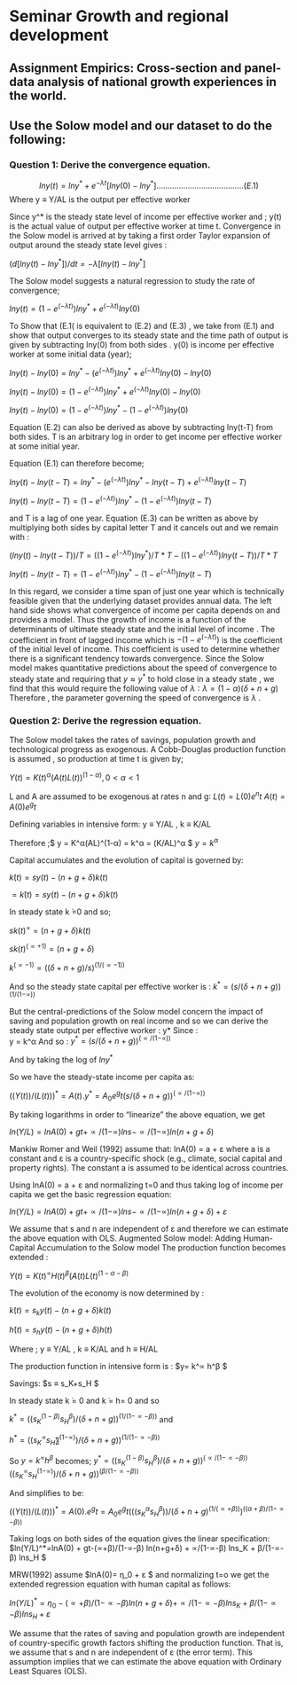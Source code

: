 Seminar Growth and regional development
=======
## Assignment Empirics: Cross-section and panel-data analysis of national growth experiences in the world.  

## Use the Solow model and our dataset to do the following:
### Question 1:  Derive the convergence equation.

$$lny(t)=lny^* + e^{-λt}  [ lny(0)-lny^*]…………………………………(E.1)$$
Where y ≡ Y/AL  is the output per effective worker

Since  y^* is the steady state level of income per effective worker and ; y(t) is the actual value of output per effective worker at time t.
Convergence in the Solow model is arrived at by taking a first order Taylor expansion of output around the steady state level gives : 

$(d[lny(t)-lny^*])/dt=-λ[lny(t)-lny^*]$

The Solow model suggests a natural regression to study the rate of convergence;
	
$lny(t)= (1-e^(-λt) )  lny^*+ e^(-λt)  lny(0)$

To Show that (E.1( is equivalent to (E.2) and (E.3) , we take  from (E.1) and show that output converges to its steady state and the time path of output is given by subtracting  lny(0) from both sides . y(0) is income per effective worker at some initial data (year);

$lny(t)- lny(0)  = lny^*- (e^(-λt) )  lny^*+ e^(-λt)  lny(0) - lny(0)$

$lny(t)- lny(0)  = (1-e^(-λt) )  lny^*+ e^(-λt)  lny(0) -   lny(0)$

$lny(t)- lny(0)= (1-e^(-λt) )  lny^* - (1-e^(-λt) )   lny(0)$

Equation (E.2) can also be derived as above by subtracting lny(t-T) from both sides. T is an arbitrary log in order to get income per effective worker at some initial year.

Equation (E.1) can therefore become;

$lny(t)- lny(t-T) = lny^* - (e^(-λt) )  lny^*- lny(t-T)+ e^(-λt)  lny(t-T)$

$lny(t)- lny(t-T)=(1-e^(-λt) )  lny^* - (1-e^(-λt)) lny(t-T)$

and T is a lag of one year.
Equation (E.3) can be written as above by multiplying both sides by capital letter T and it cancels out and we remain with :

$(lny(t)- lny(t-T))/T=((1-e^(-λt) )  lny^* )/T* T- ((1-e^(-λt) ) lny(t-T))/T * T$

$lny(t)- lny(t-T) = (1-e^(-λt) )  lny^* - (1-e^(-λt) ) lny(t-T)$

In this regard, we consider a time span of just one year which is technically feasible given that the underlying dataset provides annual data.
The left hand side shows what convergence of income per capita depends on and provides a model. Thus the growth of income is a function of the determinants of ultimate steady state and the initial level of income .
The coefficient in front of lagged income which is    $- (1-e^(-λt))$ is the coefficient of the initial level of income. This coefficient is used to determine whether there is a significant tendency towards convergence.
Since the Solow model makes quantitative predictions about the speed of convergence to steady state and requiring that $y≈y^*$ to hold close in a steady state , we find that this would require the following value of $λ∶ λ = (1-α)(δ+n+g)$
Therefore , the parameter governing the speed of convergence is  $λ$ .


### Question 2:  Derive the regression equation.

The Solow model takes the rates of savings, population growth and technological progress as exogenous.
A Cobb-Douglas production function is assumed , so production at time t is given by;

$Y(t) = K(t)^α (A(t)L(t))^(1-α)  ,0<α<1$

L and A are assumed to be exogenous at rates n and g∶ $L(t) = L(0)  e^nt$
$A(t)= A(0)  e^gt$

Defining variables in intensive form: y ≡ Y/AL  , k ≡ K/AL  

Therefore ;$ y = K^α(AL)^(1-α) = k^α = (K/AL)^α  $
$y = k^α$

Capital accumulates and the evolution of capital is governed by:

$k ̇(t) = sy(t)- (n+g+δ)k(t)$

$= k ̇(t) = sy(t)- (n+g+δ)k(t)$

In steady state k ̇=0  and so; 

$sk(t)^∝  = (n+g+δ)k(t)$

$sk(t)^(∝+1)  = (n+g+δ)$

$k^(∝-1) = ((δ+n+g)/s)^(1/(∝-1))$

And so the steady state capital per effective worker is : 
$k^*=(s/(δ+n+g))^(1/(1-∝))$

But the central-predictions of the Solow model concern the impact of saving and population growth on real income and so we can derive the steady state output per effective worker : y*
Since :                   
y = k^α
And so : 
$y^* = (s/(δ+n+g))^(∝/(1-∝))$

And by taking the log of $lny^*$

So we have the steady-state income per capita as:

$((Y(t))/(L(t)))^*=A(t).y^*=A_0 e^gt  (s/(δ+n+g))^(∝/(1-∝))$

By taking logarithms in order to “linearize” the above equation, we get 

$ln(Y/L) = lnA(0) + gt +∝/(1-∝) lns -  ∝/(1-∝) ln(n+g+δ)$

Mankiw Romer and Weil (1992) assume that:
lnA(0) = a + ε  where a is a constant and ε  is a country-specific shock (e.g., climate, social capital and property rights). The constant a is assumed to be identical across countries.

Using  lnA(0) = a + ε   and normalizing t=0 and thus taking log of income per capita we get the basic regression equation: 

$ln(Y/L) = lnA(0) + gt+∝/(1-∝) lns-  ∝/(1-∝)  ln(n+g+δ) + ε$

We assume that s and n are independent of ε and therefore we can estimate the above equation with OLS.
Augmented Solow model: Adding Human-Capital Accumulation to the Solow model
The production function becomes extended :

$Y(t) = K(t)^∝ H(t)^β (A(t)L(t)^(1-α-β)$

The evolution of the economy is now determined by :

$k ̇(t) = s_k y(t)- (n+g+δ)k(t)$

$h ̇(t) = s_h y(t)- (n+g+δ)h(t)$

Where ; y ≡ Y/AL  , k ≡ K/AL  and h ≡ H/AL 

The production function in intensive form is :
$y= k^∝ h^β $ 

Savings:  $s ≡ s_K+s_H $

In steady state k ̇= 0 and k ̇= h= 0 and so 

$k^* = ((s_K^(1-β) s_H^β)/(δ+n+g))^(1/(1-∝-β))$      and     

$h^* = ((s_K^∝ s_H〗^(1-∝))/(δ+n+g))^(1/(1-∝-β))$

So    $y = k^∝ h^β$  becomes;    $y^*=((s_K^(1-β) s_H^β)/(δ+n+g))^(∝/(1-∝-β)) ((s_K^∝ s_H^(1-∝))/(δ+n+g))^(β/(1-∝-β))$

And simplifies to be:

$((Y(t))/(L(t)))^*=A(0).e^gt=A_0 e^gt  (((s_K^α s_H^β ))/(δ+n+g)^(1/(∝+β)) )^((α+β)/(1-∝-β))$

Taking logs on both sides of the equation gives the linear specification:
$ln(Y/L)^*=lnA(0) + gt-(∝+β)/(1-∝-β) ln(n+g+δ) +  ∝/(1-∝-β)  lns_K + β/(1-∝-β)  lns_H $

MRW(1992) assume $lnA(0)= η_0 + ε $   and normalizing  t=o we get the extended regression equation with human capital as follows:

$ln(Y/L)^*=η_0-(∝+β)/(1-∝-β) ln(n+g+δ)+  ∝/(1-∝-β)  lns_K + β/(1-∝-β)  lns_H + ε$

We assume that the rates of saving and population growth are independent of country-specific growth factors shifting the production function. That is, we assume that s and n are independent of ε (the error term). This assumption implies that we can estimate the above equation with Ordinary Least Squares (OLS).
